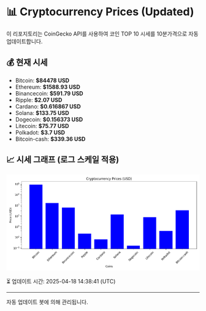 
# 📊 Cryptocurrency Prices (Updated)

이 리포지토리는 CoinGecko API를 사용하여 코인 TOP 10 시세를 10분가격으로 자동 업데이트합니다.

## 💰 현재 시세
- Bitcoin: **$84478 USD**
- Ethereum: **$1588.93 USD**
- Binancecoin: **$591.79 USD**
- Ripple: **$2.07 USD**
- Cardano: **$0.616867 USD**
- Solana: **$133.75 USD**
- Dogecoin: **$0.156373 USD**
- Litecoin: **$75.77 USD**
- Polkadot: **$3.7 USD**
- Bitcoin-cash: **$339.36 USD**

## 📈 시세 그래프 (로그 스케일 적용)
![Crypto Prices](crypto_prices.png)

⏳ 업데이트 시간: 2025-04-18 14:38:41 (UTC)

---
자동 업데이트 봇에 의해 관리됩니다.
